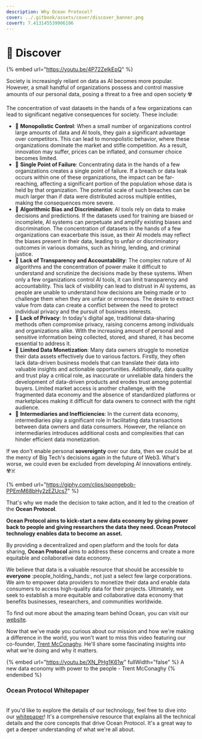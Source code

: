 ```yaml
---
description: Why Ocean Protocol?
cover: ../.gitbook/assets/cover/discover_banner.png
coverY: 7.413145539906106
---
```


# 🌊 Discover

{% embed url="https://youtu.be/4P72ZelkEpQ" %}

Society is increasingly reliant on data as AI becomes more popular. However, a small handful of organizations possess and control massive amounts of our personal data, posing a threat to a free and open society ☢️

The concentration of vast datasets in the hands of a few organizations can lead to significant negative consequences for society. These include:

* 📛 **Monopolistic Control**: When a small number of organizations control large amounts of data and AI tools, they gain a significant advantage over competitors. This can lead to monopolistic behavior, where these organizations dominate the market and stifle competition. As a result, innovation may suffer, prices can be inflated, and consumer choice becomes limited.
* 📛 **Single Point of Failure**: Concentrating data in the hands of a few organizations creates a single point of failure. If a breach or data leak occurs within one of these organizations, the impact can be far-reaching, affecting a significant portion of the population whose data is held by that organization. The potential scale of such breaches can be much larger than if data were distributed across multiple entities, making the consequences more severe.
* 📛 **Algorithmic Bias and Discrimination**: AI tools rely on data to make decisions and predictions. If the datasets used for training are biased or incomplete, AI systems can perpetuate and amplify existing biases and discrimination. The concentration of datasets in the hands of a few organizations can exacerbate this issue, as their AI models may reflect the biases present in their data, leading to unfair or discriminatory outcomes in various domains, such as hiring, lending, and criminal justice.
* 📛 **Lack of Transparency and Accountability**: The complex nature of AI algorithms and the concentration of power make it difficult to understand and scrutinize the decisions made by these systems. When only a few organizations control AI tools, it can limit transparency and accountability. This lack of visibility can lead to distrust in AI systems, as people are unable to understand how decisions are being made or to challenge them when they are unfair or erroneous. The desire to extract value from data can create a conflict between the need to protect individual privacy and the pursuit of business interests.
* 📛 **Lack of Privacy**: In today's digital age, traditional data-sharing methods often compromise privacy, raising concerns among individuals and organizations alike. With the increasing amount of personal and sensitive information being collected, stored, and shared, it has become essential to address it.
* 📛 **Limited Data Monetization**: Many data owners struggle to monetize their data assets effectively due to various factors. Firstly, they often lack data-driven business models that can translate their data into valuable insights and actionable opportunities. Additionally, data quality and trust play a critical role, as inaccurate or unreliable data hinders the development of data-driven products and erodes trust among potential buyers. Limited market access is another challenge, with the fragmented data economy and the absence of standardized platforms or marketplaces making it difficult for data owners to connect with the right audience.
* 📛 **Intermediaries and Inefficiencies**: In the current data economy, intermediaries play a significant role in facilitating data transactions between data owners and data consumers. However, the reliance on intermediaries introduces additional costs and complexities that can hinder efficient data monetization.

If we don't enable personal **sovereignty** over our data, then we could be at the mercy of Big Tech's decisions again in the future of Web3. What's worse, we could even be excluded from developing AI innovations entirely. ☢️☠️

{% embed url="https://giphy.com/clips/spongebob-PPEmM68bHy2zEZUcs7" %}

That's why we made the decision to take action, and it led to the creation of the **Ocean Protocol**.

**Ocean Protocol aims to kick-start a new data economy by giving power back to people and giving researchers the data they need. Ocean Protocol technology enables data to become an asset.**

By providing a decentralized and open platform and the tools for data sharing, **Ocean Protocol** aims to address these concerns and create a more equitable and collaborative data economy.

We believe that data is a valuable resource that should be accessible to **everyone** :people\_holding\_hands:, not just a select few large corporations. We aim to empower data providers to monetize their data and enable data consumers to access high-quality data for their projects. Ultimately, we seek to establish a more equitable and collaborative data economy that benefits businesses, researchers, and communities worldwide.

To find out more about the amazing team behind Ocean, you can visit our [website](https://oceanprotocol.com/about).

Now that we've made you curious about our mission and how we're making a difference in the world, you won't want to miss this video featuring our co-founder, [Trent McConaghy](http://www.trent.st/). He'll share some fascinating insights into what we're doing and why it matters.

{% embed url="https://youtu.be/XN_PHg1K61w" fullWidth="false" %}
A new data economy with power to the people - Trent McConaghy
{% endembed %}

### Ocean Protocol Whitepaper

\
If you'd like to explore the details of our technology, feel free to dive into our [whitepaper](https://oceanprotocol.com/tech-whitepaper.pdf)! It's a comprehensive resource that explains all the technical details and the core concepts that drive Ocean Protocol. It's a great way to get a deeper understanding of what we're all about.
